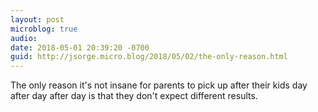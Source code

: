 ```yaml
---
layout: post
microblog: true
audio: 
date: 2018-05-01 20:39:20 -0700
guid: http://jsorge.micro.blog/2018/05/02/the-only-reason.html
---
```

The only reason it's not insane for parents to pick up after their kids day after day after day is that they don't expect different results.
